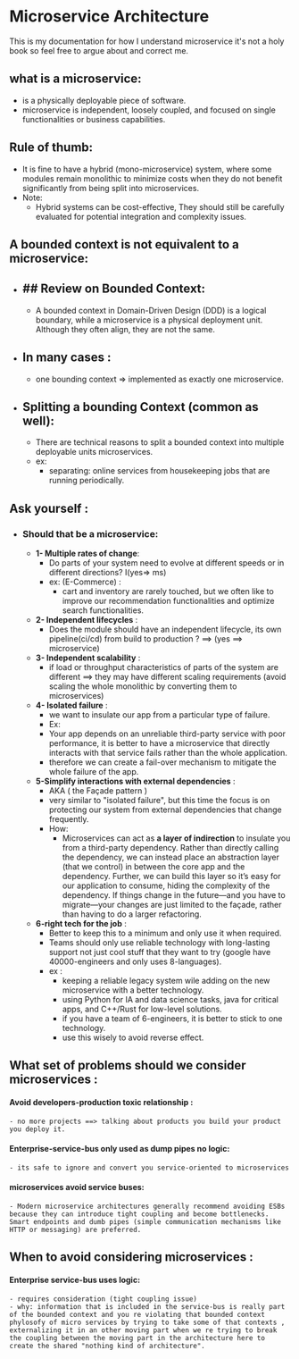 # Microservice Architecture
This is my documentation for how I understand microservice it's not a holy book so feel free to argue about and correct me.

## what is a microservice:
  - is a physically deployable piece of software.
  - microservice is independent, loosely coupled, and focused on single functionalities or business capabilities.

## Rule  of thumb:
  - It is fine to have a hybrid (mono-microservice) system, where some modules remain monolithic to minimize costs when they do not benefit significantly from being split into microservices.
  - Note:
    - Hybrid systems can be cost-effective, They should still be carefully evaluated for potential integration and complexity issues.

## A bounded context is not equivalent to a microservice:
  - ## ## Review on Bounded Context: 
    - A bounded context in Domain-Driven Design (DDD) is a logical boundary, while a microservice is a physical deployment unit. Although they often align, they are not the same.
  - ## In many cases : 
    - one bounding context => implemented as exactly one microservice.
  - ## Splitting a bounding Context (common as well):
    - There are technical reasons to split a bounded context into multiple deployable units   microservices.
    - ex:
      - separating: online services from housekeeping jobs that are running periodically.
        
## Ask yourself :
  - ### Should that be a microservice:
    - **1- Multiple rates of change**:
        - Do parts of your system need to evolve at different speeds or in different directions? I(yes=> ms)
        - ex: (E-Commerce) :
          - cart and inventory are rarely touched, but we often like to improve our recommendation functionalities and optimize search functionalities.
    - **2- Independent lifecycles** :
      - Does the module should have an independent lifecycle, its own pipeline(ci/cd) from build to production ? ==> (yes ==> microservice) 
    - **3- Independent scalability** : 
      - if load or throughput characteristics of parts of the system are different ==> they may have different scaling requirements (avoid scaling the whole monolithic by converting them to microservices)
    - **4- Isolated failure** :
      -  we want to insulate our app from a particular type of failure.
      -  Ex:
        - Your app depends on an unreliable third-party service with poor performance, it is better to have a microservice that directly interacts with that service fails rather than the whole application.
        - therefore we can create a fail-over mechanism to mitigate the whole failure of the app.
    - **5-Simplify interactions with external dependencies** :
        - AKA ( the Façade pattern )
        - very similar to "isolated failure", but this time the focus is on protecting our system from external dependencies that change frequently.
        - How:
          - Microservices can act as <b>a layer of indirection</b> to insulate you from a third-party dependency. Rather than directly calling the dependency, we can instead place an abstraction layer (that we control) in between the core app and the dependency. Further, we can build this layer so it’s easy for our application to consume, hiding the complexity of the dependency. If things change in the future—and you have to migrate—your changes are just limited to the façade, rather than having to do a larger refactoring.
    - **6-right tech for the job** :
      - Better to keep this to a minimum and only use it when required.
      - Teams should only use reliable technology with long-lasting support not just cool stuff that they want to try (google have 40000-engineers and only uses 8-languages).
      - ex :
        - keeping a reliable legacy system wile adding on the new microservice with a better technology.
        - using Python for IA and data science tasks, java for critical apps, and C++/Rust for low-level solutions.
        - if you have a team of 6-engineers, it is better to stick to one technology.
        - use this wisely to avoid reverse effect.
## What set of problems should we consider microservices :
  #### Avoid developers-production toxic relationship :
    - no more projects ==> talking about products you build your product you deploy it.
  #### Enterprise-service-bus only used as dump pipes no logic:
    - its safe to ignore and convert you service-oriented to microservices
  #### microservices avoid service buses:
    - Modern microservice architectures generally recommend avoiding ESBs because they can introduce tight coupling and become bottlenecks. Smart endpoints and dumb pipes (simple communication mechanisms like HTTP or messaging) are preferred.
  
## When to avoid considering microservices :
  #### Enterprise service-bus uses logic:
    - requires consideration (tight coupling issue)
    - why: information that is included in the service-bus is really part of the bounded context and you re violating that bounded context phylosofy of micro services by trying to take some of that contexts , externalizing it in an other moving part when we re trying to break the coupling between the moving part in the architecture here to create the shared "nothing kind of architecture".
    
